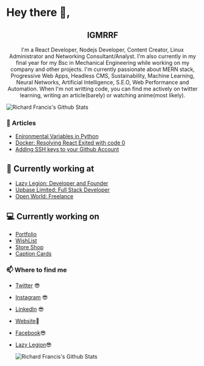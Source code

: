 # Hey there 👋,

<h2 align="center">IGMRRF</h2>
<p align="center">I'm a React Developer, Nodejs Developer, Content Creator, Linux Administrator and Networking Consultant/Analyst.
I'm also currently in my final year for my Bsc in Mechanical Engineering while working on my company and other projects.
I'm currently passionate about MERN stack, Progressive Web Apps, Headless CMS, Sustainability, Machine Learning, Neural Networks, Artificial Intelligence, S.E.O, Web Performance and Automation.
When I'm not writting code, you can find me actively on twitter learning, writing an article(barely) or watching anime(most likely).</p>

![Richard Francis's Github Stats](https://github-readme-stats.vercel.app/api/top-langs?username=igmrrf&layout=compact&theme=dark)

### :rocket: Articles

- [Enironmental Variables in Python](https://dev.to/igmrrf/environmental-variables-in-python-5a2k/)
- [Docker: Resolving React Exited with code 0](https://dev.to/igmrrf/docker-react-exited-with-code-0-398n)
- [Adding SSH keys to your Github Account](https://dev.to/igmrrf/adding-ssh-keys-to-your-github-account-1fp0)

## 💼 Currently working at

- [Lazy Legion: Developer and Founder](https://lazylegion.netlify.com)
- [Upbase Limited: Full Stack Developer](https://upbase.com.ng)
- [Open World: Freelance](https://igmrrf.com)

## 💻 Currently working on

- [Portfolio](https://igmrrf.com)
- [WishList](https://wishlist.netlify.app)
- [Store Shop](https://storeshop.netlify.app)
- [Caption Cards](https://captioncards.netlify.app)

### 📫 Where to find me

- [Twitter](https://twitter.com/igmrrf) 😎
- [Instagram](https://instagram.com/igmrrf) 😎
- [LinkedIn](https://linkedin.com/in/igmrrf) 😎
- [Website](https://igmrrf.com)🔗
- [Facebook](https://facebook.com/igmrrf)😎
- [Lazy Legion](https://igmrrf.com)😎

  ![Richard Francis's Github Stats](https://github-readme-stats.vercel.app/api?username=igmrrf&show_icons=true&theme=dark)
